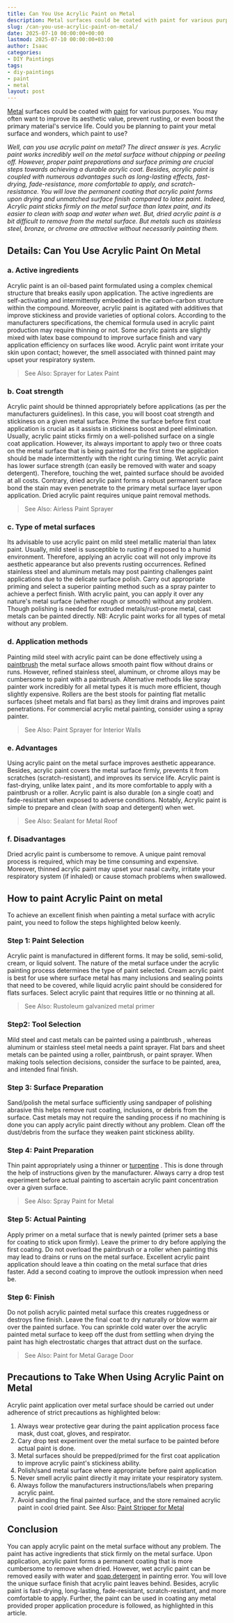 ```yaml
---
title: Can You Use Acrylic Paint on Metal
description: Metal surfaces could be coated with paint for various purposes. You may often want to improve its aesthetic value, prevent rusting, or even boost the primary...
slug: /can-you-use-acrylic-paint-on-metal/
date: 2025-07-10 00:00:00+00:00
lastmod: 2025-07-10 00:00:00+03:00
author: Isaac
categories:
- DIY Paintings
tags:
- diy-paintings
- paint
- metal
layout: post
---
```

[Metal](https://pestpolicy.com/how-to-remove-paint-from-metal-door/) surfaces could be coated with [paint](https://pestpolicy.com/how-to-remove-paint-from-metal-railing/) for various purposes. You may often want to improve its aesthetic value, prevent rusting, or even boost the primary material's service life. Could you be planning to paint your metal surface and wonders, which paint to use?

*Well, can you use acrylic paint on metal? The direct answer is yes. Acrylic paint works incredibly well on the metal surface without chipping or peeling off. However, proper paint preparations and surface priming are crucial steps towards achieving a durable acrylic coat.*
*Besides, acrylic paint is coupled with numerous advantages such as long-lasting effects, fast-drying, fade-resistance, more comfortable to apply, and scratch-resistance. You will love the permanent coating that acrylic paint forms upon drying and unmatched surface finish compared to latex paint.*
*Indeed, Acrylic paint sticks firmly on the metal surface than latex paint, and its easier to clean with soap and water when wet. But, dried acrylic paint is a bit difficult to remove from the metal surface.*
*But metals such as stainless steel, bronze, or chrome are attractive without necessarily painting them.*
## Details: Can You Use Acrylic Paint On Metal
### a. Active ingredients
Acrylic paint is an oil-based paint formulated using a complex chemical structure that breaks easily upon application. The active ingredients are self-activating and intermittently embedded in the carbon-carbon structure within the compound.
Moreover, acrylic paint is agitated with additives that improve stickiness and provide varieties of optional colors. According to the manufacturers specifications, the chemical formula used in acrylic paint production may
require thinning
or not.
Some acrylic paints are slightly mixed with latex base compound to improve surface finish and vary application efficiency on surfaces like wood.
Acrylic paint wont irritate your skin upon contact; however, the smell associated with thinned paint may upset your respiratory system.
> See Also:
> Sprayer for Latex Paint

### b. Coat strength
Acrylic paint should be thinned appropriately before applications (as per the manufacturers guidelines). In this case, you will boost coat strength and stickiness on a given metal surface.
Prime the surface before first coat application is crucial as it assists in stickiness boost and peel elimination. Usually, acrylic paint sticks firmly on a well-polished surface on a single coat application.
However, its always important to apply two or three coats on the metal surface that is being painted for the first time the application should be made intermittently with the right curing timing.
Wet acrylic paint has lower surface strength (can easily be removed with water and soapy detergent). Therefore, touching the wet, painted surface should be avoided at all costs. Contrary, dried acrylic paint forms a robust permanent surface bond  the stain may even penetrate to the primary metal surface layer upon application. Dried acrylic paint requires unique paint removal methods.
> See Also:
> Airless Paint Sprayer
### c. Type of metal surfaces
Its advisable to use acrylic paint on mild steel metallic material than latex paint. Usually, mild steel is susceptible to rusting if exposed to a humid environment. Therefore, applying an acrylic coat will not only improve its aesthetic appearance but also prevents rusting occurrences.
Refined stainless steel and aluminum metals may post painting challenges paint applications due to the delicate surface polish. Carry out appropriate
priming
and select a superior painting method such as a spray painter to achieve a perfect finish.
With acrylic paint, you can apply it over any nature's metal surface (whether rough or smooth) without any problem. Though polishing is needed for extruded metals/rust-prone metal, cast metals can be painted directly.
NB: Acrylic paint works for all types of metal without any problem.
### d. Application methods
Painting mild steel with acrylic paint can be done effectively using a
[paintbrush](https://www.amazon.com/dp/B07CB1Y7CN/?tag=p-policy-20)
 the metal surface allows smooth paint flow without drains or runs. However, refined stainless steel, aluminum, or chrome alloys may be cumbersome to paint with a paintbrush.
Alternative methods like
spray painter
work incredibly for all metal types  it is much more efficient, though slightly expensive.
Rollers
are the best stools for painting flat metallic surfaces (sheet metals and flat bars) as they limit drains and improves paint penetrations.
For commercial acrylic metal painting, consider using a spray painter.
> See Also:
> Paint Sprayer for Interior Walls
### e. Advantages
Using acrylic paint on the metal surface improves aesthetic appearance. Besides, acrylic paint covers the metal surface firmly, prevents it from scratches (scratch-resistant), and improves its service life.
Acrylic paint is fast-drying,
unlike latex paint
, and its more comfortable to apply with a paintbrush or a roller. Acrylic paint is also durable (on a single coat) and fade-resistant when exposed to adverse conditions.
Notably, Acrylic paint is simple to prepare and clean (with soap and detergent) when wet.
> See Also:
> Sealant for Metal Roof
### f. Disadvantages
Dried acrylic paint is cumbersome to remove. A unique paint removal process is required, which may be time consuming and expensive.
Moreover, thinned acrylic paint may upset your nasal cavity, irritate your respiratory system (if inhaled) or cause stomach problems when swallowed.
## How to paint Acrylic Paint on metal
To achieve an excellent finish when painting a metal surface with acrylic paint, you need to follow the steps highlighted below keenly.
### Step 1: Paint Selection
Acrylic paint is manufactured in different forms. It may be solid, semi-solid, cream, or liquid solvent. The nature of the metal surface under the acrylic painting process determines the type of paint selected.
Cream acrylic paint is best for use where surface metal has many inclusions and sealing points that need to be covered, while liquid acrylic paint should be considered for flats surfaces.
Select acrylic paint that requires little or no thinning at all.
> See Also:
> Rustoleum galvanized metal primer
### Step2: Tool Selection
Mild steel and cast metals can be painted using
a paintbrush
, whereas aluminum or stainless steel metal needs a paint sprayer.
Flat bars and sheet metals can be painted using a roller, paintbrush, or paint sprayer. When making tools selection decisions, consider the surface to be painted, area, and intended final finish.
### Step 3: Surface Preparation
Sand/polish the metal surface sufficiently using sandpaper of polishing abrasive  this helps remove rust coating, inclusions, or debris from the surface.
Cast metals may not require the sanding process if no machining is done  you can apply acrylic paint directly without any problem. Clean off the dust/debris from the surface  they weaken paint stickiness ability.
### Step 4: Paint Preparation
Thin paint appropriately using a thinner or
[turpentine](https://www.amazon.com/dp/B000C02ADS/?tag=p-policy-20)
. This is done through the help of instructions given by the manufacturer.
Always carry a drop test experiment before actual painting to ascertain acrylic paint concentration over a given surface.
> See Also:
> Spray Paint for Metal
### Step 5: Actual Painting
Apply primer on a metal surface that is newly painted (primer sets a base for coating to stick upon firmly). Leave the primer to dry before applying the first coating.
Do not overload the
paintbrush
or a roller when painting  this may lead to drains or runs on the metal surface.
Excellent acrylic paint application should leave a thin coating on the metal surface that dries faster. Add a second coating to improve the outlook impression when need be.
### Step 6: Finish
Do not polish acrylic painted metal surface  this creates ruggedness or destroys fine finish. Leave the final coat to dry naturally or blow warm air over the painted surface.
You can sprinkle cold water over the acrylic painted metal surface to keep off the dust from settling when drying  the paint has high electrostatic charges that attract dust on the surface.
> See Also:
> Paint for Metal Garage Door
## Precautions to Take When Using Acrylic Paint on Metal
Acrylic paint application over metal surface should be carried out under adherence of strict precautions as highlighted below:
1. Always wear protective gear during the paint application process  face mask, dust coat, gloves, and respirator.
2. Cary drop test experiment over the metal surface to be painted before actual paint is done.
3. Metal surfaces should be prepped/primed for the first coat application to improve acrylic paint's stickiness ability.
4. Polish/sand metal surface where appropriate before paint application
5. Never smell acrylic paint directly  it may irritate your respiratory system.
6. Always follow the manufacturers instructions/labels when preparing acrylic paint.
7. Avoid sanding the final painted surface, and the store remained acrylic paint in cool dried paint.
See Also:
[Paint Stripper for Metal](https://pestpolicy.com/best-paint-stripper-for-metal/)
## Conclusion
You can apply acrylic paint on the metal surface without any problem. The paint has active ingredients that stick firmly on the metal surface. Upon application, acrylic paint forms a permanent coating that is more cumbersome to remove when dried.
However, wet acrylic paint can be removed easily with water and
[soap detergent](https://www.amazon.com/dp/B07GWW54HL/?tag=p-policy-20)
in painting error. You will love the unique surface finish that acrylic paint leaves behind.
Besides, acrylic paint is fast-drying, long-lasting, fade-resistant, scratch-resistant, and more comfortable to apply. Further, the paint can be used in coating any metal provided proper application procedure is followed, as highlighted in this article.
